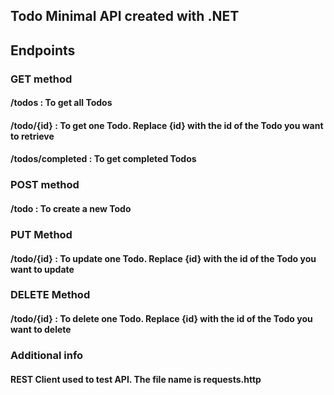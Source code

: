 ## Todo Minimal API created with .NET

## Endpoints

### GET method
#### /todos : To get all Todos
#### /todo/{id} : To get one Todo. Replace {id} with the id of the Todo you want to retrieve
#### /todos/completed : To get completed Todos

### POST method
#### /todo : To create a new Todo

### PUT Method
#### /todo/{id} : To update one Todo. Replace {id} with the id of the Todo you want to update

### DELETE Method
#### /todo/{id} : To delete one Todo. Replace {id} with the id of the Todo you want to delete

### Additional info
#### REST Client used to test API. The file name is requests.http
